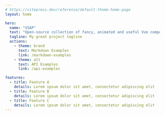 ```yaml
---
# https://vitepress.dev/reference/default-theme-home-page
layout: home

hero:
  name: "VSAP"
  text: "Open-source collection of fancy, animated and useful Vue components for website building."
  tagline: My great project tagline
  actions:
    - theme: brand
      text: Markdown Examples
      link: /markdown-examples
    - theme: alt
      text: API Examples
      link: /api-examples

features:
  - title: Feature A
    details: Lorem ipsum dolor sit amet, consectetur adipiscing elit
  - title: Feature B
    details: Lorem ipsum dolor sit amet, consectetur adipiscing elit
  - title: Feature C
    details: Lorem ipsum dolor sit amet, consectetur adipiscing elit
---
```


